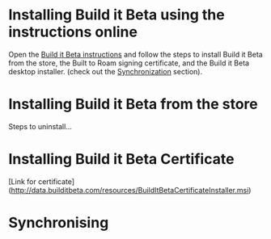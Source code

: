# Installing Build it Beta using the instructions online
Open the [Build it Beta instructions](https://services.builditbeta.com/GuideLine) and follow the steps to install Build it Beta from the store, the Built to Roam signing certificate, and the Build it Beta desktop installer. 
(check out the [<i class="icon-refresh"></i> Synchronization](#synchronization) section). 


#  Installing Build it Beta from the store
Steps to uninstall...

# Installing Build it Beta Certificate
[Link for certificate] (http://data.builditbeta.com/resources/BuildItBetaCertificateInstaller.msi)








# Synchronising 


